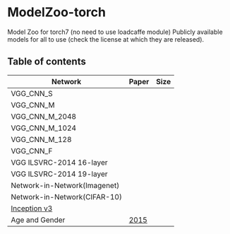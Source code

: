 # ModelZoo-torch
Model Zoo for torch7 (no need to use loadcaffe module)
Publicly available models for all to use (check the license at which they are released).


## Table of contents

| Network | Paper | Size |
|---------|------|-----|
| VGG_CNN_S |   |   |
| VGG_CNN_M |   |   |
| VGG_CNN_M_2048 |   |   |
| VGG_CNN_M_1024 |   |   |
| VGG_CNN_M_128 |   |   |
| VGG_CNN_F |   |   |
| VGG ILSVRC-2014 16-layer |   |   |
| VGG ILSVRC-2014 19-layer |   |   |
| Network-in-Network(Imagenet) |   |   | 
| Network-in-Network(CIFAR-10) |   |   |
| [Inception v3](https://github.com/Moodstocks/inception-v3.torch) |   |   |
| Age and Gender | [2015](https://www.cv-foundation.org/openaccess/content_cvpr_workshops_2015/W08/papers/Levi_Age_and_Gender_2015_CVPR_paper.pdf)|   | 
